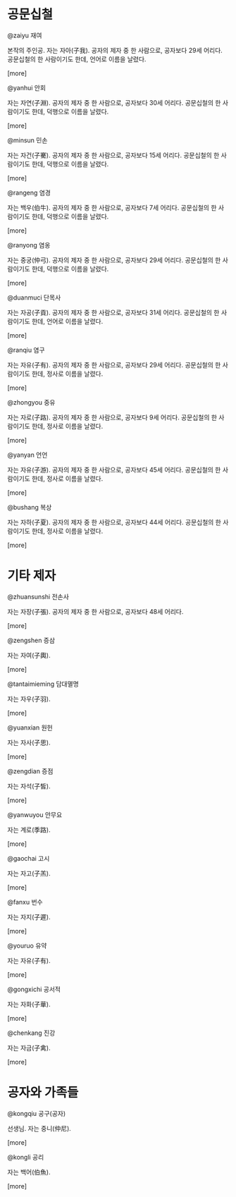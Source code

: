 
# 공문십철

@zaiyu 재여

본작의 주인공. 자는 자아(子我). 공자의 제자 중 한 사람으로, 공자보다 29세 어리다. 공문십철의 한 사람이기도 한데, 언어로 이름을 날렸다.

[more]

@yanhui 안회

자는 자연(子淵). 공자의 제자 중 한 사람으로, 공자보다 30세 어리다. 공문십철의 한 사람이기도 한데, 덕행으로 이름을 날렸다.

[more]

@minsun 민손

자는 자건(子騫). 공자의 제자 중 한 사람으로, 공자보다 15세 어리다. 공문십철의 한 사람이기도 한데, 덕행으로 이름을 날렸다.

[more]

@rangeng 염경

자는 백우(伯牛). 공자의 제자 중 한 사람으로, 공자보다 7세 어리다. 공문십철의 한 사람이기도 한데, 덕행으로 이름을 날렸다.

[more]

@ranyong 염옹

자는 중궁(仲弓). 공자의 제자 중 한 사람으로, 공자보다 29세 어리다. 공문십철의 한 사람이기도 한데, 덕행으로 이름을 날렸다.

[more]

@duanmuci 단목사

자는 자공(子貢). 공자의 제자 중 한 사람으로, 공자보다 31세 어리다. 공문십철의 한 사람이기도 한데, 언어로 이름을 날렸다.

[more]

@ranqiu 염구

자는 자유(子有). 공자의 제자 중 한 사람으로, 공자보다 29세 어리다. 공문십철의 한 사람이기도 한데, 정사로 이름을 날렸다.

[more]

@zhongyou 중유

자는 자로(子路). 공자의 제자 중 한 사람으로, 공자보다 9세 어리다. 공문십철의 한 사람이기도 한데, 정사로 이름을 날렸다.

[more]

@yanyan 언언

자는 자유(子游). 공자의 제자 중 한 사람으로, 공자보다 45세 어리다. 공문십철의 한 사람이기도 한데, 정사로 이름을 날렸다.

[more]

@bushang 복상

자는 자하(子夏). 공자의 제자 중 한 사람으로, 공자보다 44세 어리다. 공문십철의 한 사람이기도 한데, 정사로 이름을 날렸다.

[more]

# 기타 제자

@zhuansunshi 전손사

자는 자장(子張). 공자의 제자 중 한 사람으로, 공자보다 48세 어리다.

[more]

@zengshen 증삼

자는 자여(子輿).

[more]

@tantaimieming 담대멸명

자는 자우(子羽).

[more]

@yuanxian 원헌

자는 자사(子思).

[more]

@zengdian 증점

자는 자석(子皙).

[more]

@yanwuyou 안무요

자는 계로(季路).

[more]

@gaochai 고시

자는 자고(子羔).

[more]

@fanxu 번수

자는 자지(子遲).

[more]

@youruo 유약

자는 자유(子有).

[more]

@gongxichi 공서적

자는 자화(子華).

[more]

@chenkang 진강

자는 자금(子禽).

[more]

# 공자와 가족들

@kongqiu 공구(공자)

선생님. 자는 중니(仲尼).

[more]

@kongli 공리

자는 백어(伯魚).

[more]